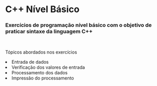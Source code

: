 # C++ Nível Básico
<h3><b>Exercícios de programação nível básico com o objetivo de praticar sintaxe da linguagem C++ </b></h3></br>
<p>Tópicos abordados nos exercícios</p>
<li>Entrada de dados</li>
<li>Verificação dos valores de entrada </li>
<li>Processamento dos dados </li>
<li>Impressão do processamento</li>
